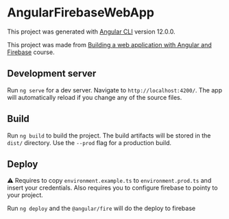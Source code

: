 # AngularFirebaseWebApp

This project was generated with [Angular CLI](https://github.com/angular/angular-cli) version 12.0.0.

This project was made from [Building a web application with Angular and Firebase](https://developers.google.com/codelabs/building-a-web-app-with-angular-and-firebase) course.

## Development server

Run `ng serve` for a dev server. Navigate to `http://localhost:4200/`. The app will automatically reload if you change any of the source files.

## Build

Run `ng build` to build the project. The build artifacts will be stored in the `dist/` directory. Use the `--prod` flag for a production build.

## Deploy
 :warning: Requires to copy `environment.example.ts` to `environment.prod.ts` and insert your credentials. Also requires you to configure firebase to pointy to your project.

Run `ng deploy` and the `@angular/fire` will do the deploy to firebase


